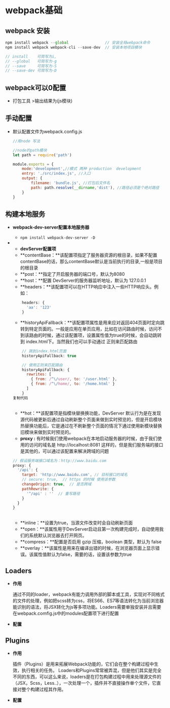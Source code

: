 #  webpack基础

##  webpack 安装

```javascript
npm install webpack --global                // 安装全局webpack命令
npm install webpack webpack-cli --save-dev  // 安装本地项目模块

// install    可简写为i,
// --global   可简写为-g
// --save     可简写为-S
// --save-dev 可简写为-D

```

##  webpack可以0配置

- 打包工具 >输出结果为(js模块)

##  手动配置

- 默认配置文件为webpack.config.js

  ```javascript
  //用node 写法
  
  //node的path模块
  let path = require('path')
  
  module.exports = {
      mode:'development',//模式 两种 production  development
      entry: './src/index.js', //入口
      output: {
          filename: 'bundle.js', //打包后文件名
          path: path.resolve(__dirname,'dist'), //路径必须是个绝对路径
      }
  }
  ```



##  构建本地服务

- **webpack-dev-server配置本地服务器**

  - `npm install webpack-dev-server -D`

- * **devServer配置项**

  - **contentBase：**该配置项指定了服务器资源的根目录，如果不配置contentBase的话，那么contentBase默认是当前执行的目录,一般是项目的根目录
  - **post：**指定了开启服务器的端口号，默认为8080
  - **host：**配置 DevServer的服务器监听地址，默认为 127.0.0.1
  - **headers：**该配置项可以在HTTP响应中注入一些HTTP响应头。例如：

  ```javascript
      headers: {
        'aa': '123'
      }
  ```

  - **historyApiFallback：**该配置项属性是用来应对返回404页面时定向跳转到特定页面的。一般是应用在单页应用，比如在访问路由时候，访问不到该路由的时候，通过该配置项，设置属性值为true的时候，会自动跳转到 index.html下。当然我们也可以手动通过 正则来匹配路由

  ```javascript
      // 跳到index.html页面 
      historyApiFallback: true
  
      // 使用正则来匹配路由
      historyApiFallback: {
        rewrites: [
          { from: /^\/user/, to: '/user.html' },
          { from: /^\/home/, to: '/home.html' }
        ]
      }
  复制代码
  ```

  ![点击并拖拽以移动](data:image/gif;base64,R0lGODlhAQABAPABAP///wAAACH5BAEKAAAALAAAAAABAAEAAAICRAEAOw==)

  - **hot：**该配置项是指模块替换换功能，DevServer 默认行为是在发现源代码被更新后通过自动刷新整个页面来做到实时预览的，但是开启模块热替换功能后，它是通过在不刷新整个页面的情况下通过使用新模块替换旧模块来做到实时预览的。
  - **proxy :** 有时候我们使用webpack在本地启动服务器的时候，由于我们使用的访问的域名是 http://localhost:8081 这样的，但是我们服务端的接口是其他的，可以通过该配置来解决跨域的问题

  ```javascript
  // 假设服务端接口域名为：http://www.baidu.com
  proxy: {
    '/api': {
      target: 'http://www.baidu.com', // 目标接口的域名
      // secure: true,  // https 的时候 使用该参数
      changeOrigin: true,  // 是否跨域
      pathRewrite: {
        '^/api' : ''  // 重写路径
      }
    }
  }
  ```

  ![点击并拖拽以移动](data:image/gif;base64,R0lGODlhAQABAPABAP///wAAACH5BAEKAAAALAAAAAABAAEAAAICRAEAOw==)

  - **inline：**设置为true，当源文件改变时会自动刷新页面
  - **open：**该属性用于DevServer启动且第一次构建完成时，自动使用我们的系统默认浏览器去打开网页。
  - **compress：**配置是否启用 gzip 压缩，boolean 类型，默认为 false
  - **overlay：**该属性是用来在编译出错的时候，在浏览器页面上显示错误。该属性值默认为false，需要的话，设置该参数为true



## Loaders

- **作用**

  ​     通过不同的loader，webpack有能力调用外部的脚本或工具，实现对不同格式的文件的处理，例如把scss转为css，将ES66、ES7等语法转化为当前浏览器能识别的语法，将JSX转化为js等多项功能。Loaders需要单独安装并且需要在webpack.comfig.js中的modules配置项下进行配置

- **配置**

## Plugins

- **作用**

  插件（Plugins）是用来拓展Webpack功能的，它们会在整个构建过程中生效，执行相关的任务。
  Loaders和Plugins常常被弄混，但是他们其实是完全不同的东西，可以这么来说，loaders是在打包构建过程中用来处理源文件的（JSX，Scss，Less..），一次处理一个，插件并不直接操作单个文件，它直接对整个构建过程其作用。

- **配置**

